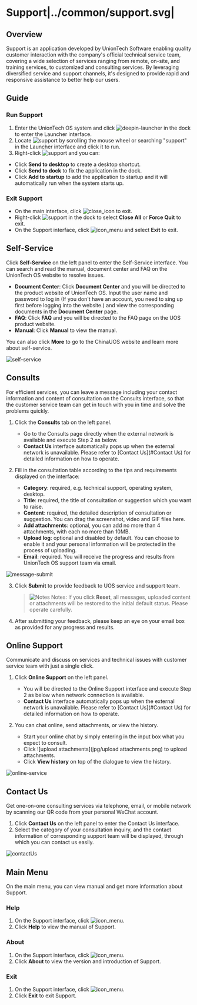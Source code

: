 # Support|../common/support.svg|

## Overview

Support is an application developed by UnionTech Software enabling quality customer interaction with the company's official technical service team, covering a wide selection of services ranging from remote, on-site, and training services, to customized and consulting services. By leveraging diversified service and support channels, it's designed to provide rapid and responsive assistance to better help our users.

## Guide

### Run Support

1. Enter the UnionTech OS system and click ![deepin-launcher](icon/deepin-launcher.svg) in the dock to enter the Launcher interface.
2. Locate ![support](icon/support.svg) by scrolling the mouse wheel or searching "support" in the Launcher interface and click it to run.
3. Right-click ![support](icon/support.svg) and you can:
 - Click  **Send to desktop** to create a desktop shortcut.
 - Click **Send to dock** to fix the application in the dock.
 - Click **Add to startup** to add the application to startup and it will automatically run when the system starts up.

### Exit Support

- On the main interface, click ![close_icon](icon/close.svg) to exit.
- Right-click ![support](icon/support.svg) in the dock to select **Close All** or **Force Quit** to exit.
- On the Support interface, click ![icon_menu](icon/icon_menu.svg) and select **Exit** to exit.

## Self-Service

Click **Self-Service** on the left panel to enter the Self-Service interface. You can search and read the manual, document center and FAQ on the UnionTech OS website to resolve issues.  

- **Document Center**: Click **Document Center** and you will be directed to the product website of UnionTech OS. Input the user name and password to log in (If you don't have an account, you need to sing up first before logging into the website.) and view the corresponding documents in the **Document Center** page.
- **FAQ**: Click **FAQ** and you will be directed to the FAQ page on the UOS product website. 
- **Manual**: Click **Manual** to view the manual.

You can also click **More** to go to the ChinaUOS website and learn more about self-service.

![self-service](jpg/self-support-service.png)

## Consults

For efficient services, you can leave a message including your contact information and content of consultation on the Consults interface, so that the customer service team can get in touch with you in time and solve the problems quickly.

1. Click the **Consults** tab on the left panel.
   - Go to the Consults page directly when the external network is available and execute Step 2 as below.
   - **Contact Us** interface automatically pops up when the external network is unavailable. Please refer to [Contact Us](#Contact Us) for detailed information on how to operate. 

2. Fill in the consultation table according to the tips and requirements displayed on the interface:
   - **Category**: required, e.g. technical support, operating system, desktop.
   - **Title**: required, the title of consultation or suggestion which you want to raise.
   - **Content**: required, the detailed description of consultation or suggestion. You can drag the screenshot, video and GIF files here.  
   - **Add attachments**: optional, you can add no more than 4 attachments, with each no more than 10MB.
   - **Upload log**: optional and disabled by default. You can choose to enable it and your personal information will be protected in the process of uploading.
   - **Email**: required. You will receive the progress and results from UnionTech OS support team via email. 

![message-submit](jpg/message-submit.png)
&nbsp;&nbsp;&nbsp;&nbsp;&nbsp;&nbsp;&nbsp;&nbsp;&nbsp;&nbsp;&nbsp;&nbsp;&nbsp;

3. Click **Submit** to provide feedback to UOS service and support team.

   > ![Notes](icon/notes.svg) Notes: If you click **Reset**, all messages, uploaded content or attachments will be restored to the initial default status. Please operate carefully.

4. After submitting your feedback, please keep an eye on your email box as provided for any progress and results.

## Online Support

Communicate and discuss on services and technical issues with customer service team with just a single click.

1. Click **Online Support** on the left panel.
   - You will be directed to the Online Support interface and execute Step 2 as below when network connection is available.
   - **Contact Us** interface automatically pops up when the external network is unavailable. Please refer to [Contact Us](#Contact Us) for detailed information on how to operate. 

2. You can chat online, send attachments, or view the history.
   - Start your online chat by simply entering in the input box what you expect to consult. 
   - Click ![upload attachments](jpg/upload attachments.png) to upload attachments.
   - Click **View history** on top of the dialogue to view the history.

![online-service](jpg/online-service.png)

## Contact Us

Get one-on-one consulting services via telephone, email, or mobile network by scanning our QR code from your personal WeChat account. 

1. Click **Contact Us** on the left panel to enter the Contact Us interface.
2. Select the category of your consultation inquiry, and the contact information of corresponding support team will be displayed, through which you can contact us easily.

![contactUs](jpg/contactUs.png)

## Main Menu

On the main menu, you can view manual and get more information about Support.

### Help

1. On the Support interface, click ![icon_menu](icon/icon_menu.svg).
2. Click **Help** to view the manual of Support.

### About

1. On the Support interface, click ![icon_menu](icon/icon_menu.svg).
2. Click **About** to view the version and introduction of Support.

### Exit

1. On the Support interface, click ![icon_menu](icon/icon_menu.svg).
2. Click **Exit** to exit Support.